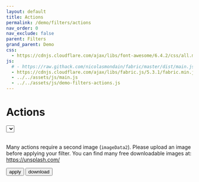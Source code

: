 ```yaml
---
layout: default
title: Actions
permalink: /demo/filters/actions
nav_order: 0
nav_exclude: false
parent: Filters
grand_parent: Demo
css:
  - https://cdnjs.cloudflare.com/ajax/libs/font-awesome/6.4.2/css/all.min.css
js:
  # - https://raw.githack.com/nicolasmondain/fabric/master/dist/main.js
  - https://cdnjs.cloudflare.com/ajax/libs/fabric.js/5.3.1/fabric.min.js
  - ../../assets/js/main.js
  - ../../assets/js/demo-filters-actions.js
---
```


<h1>Actions</h1>
<select id="actions" width="100%"></select>
<input type="number" min="-100" max="100" id="value1" width="100%" style="display:none"/>
<input type="number" min="-100" max="100" id="value2" width="100%" style="display:none"/>
<input type="file" accept="image/png;image/jpeg" id="file" width="100%" style="display:none"/>
<button class="btn" id="upload" style="display:none">imageData2</button>
<h2 id="name" style="margin-top:0px;"></h2>
<p id="description" class="fs-2"></p>
<pre class="code-example fs-1" id="pre"></pre>
<p class="fs-2">Many actions require a second image (<code>imageData2</code>). Please upload an image before applying your filter. You can find many free downloadable images at: <a href="https://unsplash.com/fr/t/architecture-interior" target="_blank">https://unsplash.com/</a></p>
<button class="btn btn-purple" id="apply">apply</button>
<canvas width="500px;" height="1000px;" id="canvas"></canvas>
<button class="btn btn-purple" id="download">download</button>

